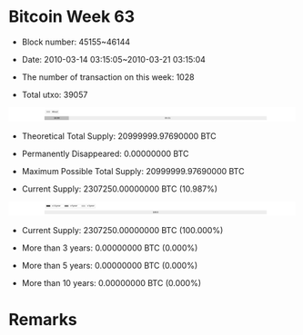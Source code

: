 # Bitcoin Week 63

- Block number: 45155~46144

- Date: 2010-03-14 03:15:05~2010-03-21 03:15:04

- The number of transaction on this week: 1028

- Total utxo: 39057

![](../images/mined_week63.png)

- Theoretical Total Supply: 20999999.97690000 BTC

- Permanently Disappeared: 0.00000000 BTC

- Maximum Possible Total Supply: 20999999.97690000 BTC

- Current Supply: 2307250.00000000 BTC (10.987%)

![](../images/year_week63.png)


- Current Supply: 2307250.00000000 BTC (100.000%)

- More than 3 years: 0.00000000 BTC (0.000%)

- More than 5 years: 0.00000000 BTC (0.000%)

- More than 10 years: 0.00000000 BTC (0.000%)

# Remarks

